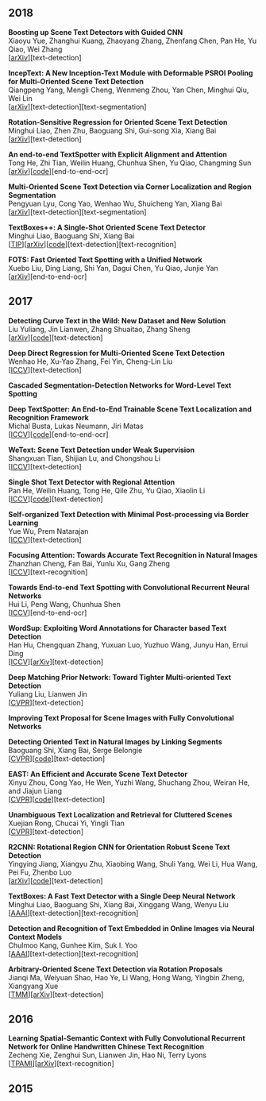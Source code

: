 ## 2018
**Boosting up Scene Text Detectors with Guided CNN**  
Xiaoyu Yue, Zhanghui Kuang, Zhaoyang Zhang, Zhenfang Chen, Pan He, Yu Qiao, Wei Zhang  
\[[arXiv](https://arxiv.org/abs/1805.04132)\]\[text-detection\]

**IncepText: A New Inception-Text Module with Deformable PSROI Pooling for Multi-Oriented Scene Text Detection**  
Qiangpeng Yang, Mengli Cheng, Wenmeng Zhou, Yan Chen, Minghui Qiu, Wei Lin  
\[[arXiv](https://arxiv.org/abs/1805.01167)\]\[text-detection\]\[text-segmentation\]

**Rotation-Sensitive Regression for Oriented Scene Text Detection**  
Minghui Liao, Zhen Zhu, Baoguang Shi, Gui-song Xia, Xiang Bai  
\[[arXiv](https://arxiv.org/abs/1803.05265)\]\[text-detection\]

**An end-to-end TextSpotter with Explicit Alignment and Attention**  
Tong He, Zhi Tian, Weilin Huang, Chunhua Shen, Yu Qiao, Changming Sun  
\[[arXiv](https://arxiv.org/abs/1803.03474)\]\[[code](https://github.com/tonghe90/textspotter)\]\[end-to-end-ocr\]

**Multi-Oriented Scene Text Detection via Corner Localization and Region Segmentation**  
Pengyuan Lyu, Cong Yao, Wenhao Wu, Shuicheng Yan, Xiang Bai  
\[[arXiv](https://arxiv.org/abs/1802.08948)\]\[text-detection\]\[text-segmentation\]

**TextBoxes++: A Single-Shot Oriented Scene Text Detector**  
Minghui Liao, Baoguang Shi, Xiang Bai  
\[[TIP](https://ieeexplore.ieee.org/document/8334248/)\]\[[arXiv](https://arxiv.org/abs/1801.02765)\]\[[code](https://github.com/MhLiao/TextBoxes_plusplus)\]\[text-detection\]\[text-recognition\]

**FOTS: Fast Oriented Text Spotting with a Unified Network**  
Xuebo Liu, Ding Liang, Shi Yan, Dagui Chen, Yu Qiao, Junjie Yan  
\[[arXiv](https://arxiv.org/abs/1801.01671)\]\[end-to-end-ocr\]

## 2017
**Detecting Curve Text in the Wild: New Dataset and New Solution**  
Liu Yuliang, Jin Lianwen, Zhang Shuaitao, Zhang Sheng  
\[[arXiv](https://arxiv.org/abs/1712.02170)\]\[[code](https://github.com/Yuliang-Liu/Curve-Text-Detector)\]\[text-detection\]

**Deep Direct Regression for Multi-Oriented Scene Text Detection**  
Wenhao He, Xu-Yao Zhang, Fei Yin, Cheng-Lin Liu  
\[[ICCV](http://openaccess.thecvf.com/content_ICCV_2017/papers/He_Deep_Direct_Regression_ICCV_2017_paper.pdf)\]\[text-detection\]

**Cascaded Segmentation-Detection Networks for Word-Level Text Spotting**  

**Deep TextSpotter: An End-to-End Trainable Scene Text Localization and Recognition Framework**  
Michal Busta, Lukas Neumann, Jiri Matas  
\[[ICCV](http://openaccess.thecvf.com/content_ICCV_2017/papers/Busta_Deep_TextSpotter_An_ICCV_2017_paper.pdf)\]\[[code](https://github.com/MichalBusta/DeepTextSpotter)\]\[end-to-end-ocr\]

**WeText: Scene Text Detection under Weak Supervision**  
Shangxuan Tian, Shijian Lu, and Chongshou Li  
\[[ICCV](http://openaccess.thecvf.com/content_ICCV_2017/papers/Tian_WeText_Scene_Text_ICCV_2017_paper.pdf)\]\[text-detection\]

**Single Shot Text Detector with Regional Attention**  
Pan He, Weilin Huang, Tong He, Qile Zhu, Yu Qiao, Xiaolin Li  
\[[ICCV](http://openaccess.thecvf.com/content_ICCV_2017/papers/He_Single_Shot_Text_ICCV_2017_paper.pdf)\]\[[code](https://github.com/BestSonny/SSTD)\]\[text-detection\]

**Self-organized Text Detection with Minimal Post-processing via Border Learning**  
Yue Wu, Prem Natarajan  
\[[ICCV](http://openaccess.thecvf.com/content_ICCV_2017/papers/Wu_Self-Organized_Text_Detection_ICCV_2017_paper.pdf)\]\[text-detection\]

**Focusing Attention: Towards Accurate Text Recognition in Natural Images**  
Zhanzhan Cheng, Fan Bai, Yunlu Xu, Gang Zheng  
\[[ICCV](http://openaccess.thecvf.com/content_ICCV_2017/papers/Cheng_Focusing_Attention_Towards_ICCV_2017_paper.pdf)\]\[text-recognition\]

**Towards End-to-end Text Spotting with Convolutional Recurrent Neural Networks**  
Hui Li, Peng Wang, Chunhua Shen  
\[[ICCV](http://openaccess.thecvf.com/content_ICCV_2017/papers/Li_Towards_End-To-End_Text_ICCV_2017_paper.pdf)\]\[end-to-end-ocr\]

**WordSup: Exploiting Word Annotations for Character based Text Detection**  
Han Hu, Chengquan Zhang, Yuxuan Luo, Yuzhuo Wang, Junyu Han, Errui Ding  
\[[ICCV](http://openaccess.thecvf.com/content_ICCV_2017/papers/Hu_WordSup_Exploiting_Word_ICCV_2017_paper.pdf)\]\[[arXiv](https://arxiv.org/abs/1708.06720)\]\[text-detection\]

**Deep Matching Prior Network: Toward Tighter Multi-oriented Text Detection**  
Yuliang Liu, Lianwen Jin  
\[[CVPR](http://openaccess.thecvf.com/content_cvpr_2017/papers/Liu_Deep_Matching_Prior_CVPR_2017_paper.pdf)\]\[text-detection\]

**Improving Text Proposal for Scene Images with Fully Convolutional Networks**  

**Detecting Oriented Text in Natural Images by Linking Segments**  
Baoguang Shi, Xiang Bai, Serge Belongie  
\[[CVPR](http://openaccess.thecvf.com/content_cvpr_2017/papers/Shi_Detecting_Oriented_Text_CVPR_2017_paper.pdf)\]\[[code](https://github.com/bgshih/seglink)\]\[text-detection\]

**EAST: An Efficient and Accurate Scene Text Detector**  
Xinyu Zhou, Cong Yao, He Wen, Yuzhi Wang, Shuchang Zhou, Weiran He, and Jiajun Liang  
\[[CVPR](http://openaccess.thecvf.com/content_cvpr_2017/papers/Zhou_EAST_An_Efficient_CVPR_2017_paper.pdf)\]\[[code](https://github.com/argman/EAST)\]\[text-detection\]

**Unambiguous Text Localization and Retrieval for Cluttered Scenes**  
Xuejian Rong, Chucai Yi, Yingli Tian  
\[[CVPR](http://openaccess.thecvf.com/content_cvpr_2017/papers/Rong_Unambiguous_Text_Localization_CVPR_2017_paper.pdf)\]\[text-detection\]

**R2CNN: Rotational Region CNN for Orientation Robust Scene Text Detection**  
Yingying Jiang, Xiangyu Zhu, Xiaobing Wang, Shuli Yang, Wei Li, Hua Wang, Pei Fu, Zhenbo Luo  
\[[arXiv](https://arxiv.org/abs/1706.09579)\]\[[code](https://github.com/beacandler/R2CNN)\]\[text-detection\]

**TextBoxes: A Fast Text Detector with a Single Deep Neural Network**  
Minghui Liao, Baoguang Shi, Xiang Bai, Xinggang Wang, Wenyu Liu  
\[[AAAI](http://www.aaai.org/ocs/index.php/AAAI/AAAI17/paper/download/14202/14295)\]\[text-detection\]\[text-recognition\]

**Detection and Recognition of Text Embedded in Online Images via Neural Context Models**  
Chulmoo Kang, Gunhee Kim, Suk I. Yoo  
\[[AAAI](http://www.aaai.org/ocs/index.php/AAAI/AAAI17/paper/download/14154/14287)\]\[text-detection\]\[text-recognition\]

**Arbitrary-Oriented Scene Text Detection via Rotation Proposals**  
Jianqi Ma, Weiyuan Shao, Hao Ye, Li Wang, Hong Wang, Yingbin Zheng, Xiangyang Xue  
\[[TMM](https://ieeexplore.ieee.org/abstract/document/8323240/)\]\[[arXiv](https://arxiv.org/abs/1703.01086)\]\[text-detection\]

## 2016
**Learning Spatial-Semantic Context with Fully Convolutional Recurrent Network for Online Handwritten Chinese Text Recognition**  
Zecheng Xie, Zenghui Sun, Lianwen Jin, Hao Ni, Terry Lyons  
\[[TPAMI](https://ieeexplore.ieee.org/abstract/document/7995142/)\]\[[arXiv](https://arxiv.org/abs/1610.02616)\]\[text-recognition\]

## 2015
